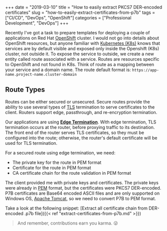 +++
date = "2019-03-10"
title = "How to easily extract PKCS7 DER-encoded certificates"
slug = "how-to-easily-extract-certificates-from-p7b"
tags = ["CI/CD", "DevOps", "OpenShift"]
categories = ["Professional Development", "DevOps"]
+++

Recently I've got a task to prepare templates for deploying a couple of applications on Red Hat [OpenShift](https://www.openshift.com/) cluster.  I would not go into details about OpenShift resources, but anyone familiar with [Kubernetes (K8s)](https://kubernetes.io/) knows that services are by default visible and exposed only inside the Openshift (K8s) cluster, not outside it. To expose the service to outside, we create a new entity called route associated with a service. Routes are resources specific to OpenShift and not found in K8s. Think of route as a mapping between your service and a domain name. The route default format is: `https://app-name.project-name.cluster-domain`

## Route Types

Routes can be either secured or unsecured. Secure routes provide the ability to use several types of [TLS](https://en.wikipedia.org/wiki/Transport_Layer_Security) termination to serve certificates to the client. Routers support edge, passthrough, and re-encryption termination.

Our applications are using [**Edge Termination**](https://docs.openshift.com/container-platform/3.6/architecture/networking/routes.html#secured-routes). With edge termination, TLS termination occurs at the router, before proxying traffic to its destination. The front end of the router serves TLS certificates, so they must be configured into the route; otherwise, the router's default certificate will be used for TLS termination.

For a secured route using edge termination, we need:

* The private key for the route in PEM format
* Certificate for the route in PEM format
* CA certificate chain for the route validation in PEM format

The client provided me with private keys and certificates. The private keys were already in [PEM](https://en.wikipedia.org/wiki/X.509#Certificate_filename_extensions) format, but the certificates were PKCS7 DER-encoded. P7B certificates are Base64 encoded ASCII files and are only supported on Windows OS, [Apache Tomcat](https://tomcat.apache.org/), so we need to convert P7B to PEM format.

Take a look at the following snippet: [Extract all certificate chain from DER-encoded .p7b file]({{< ref "extract-certificates-from-p7b.md" >}})

> And remember, contributions earn you karma. 😜
